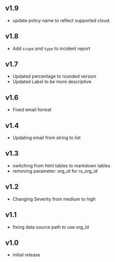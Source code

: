v1.9
----
- update policy name to reflect supported cloud.

v1.8
----
- Add `scope` and `type` to incident report

v1.7
----
- Updated percentage to rounded version
- Updated Label to be more descriptive

v1.6
----
- Fixed email format

v1.4
----
- Updating email from string to list

v1.3
-----
- switching from html tables to markdown tables
- removing parameter: org_id for rs_org_id

v1.2
-----
- Changing Severity from medium to high

v1.1
-----
- fixing data source path to use org_id

v1.0
-----
- initial release
